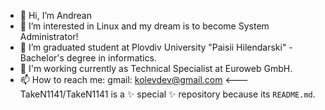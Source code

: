- 👋 Hi, I’m Andrean
- 👀 I’m interested in Linux and my dream is to become System Administrator!
- 🌱 I’m graduated student at Plovdiv University "Paisii Hilendarski" - Bachelor's degree in informatics.
- 💞️ I'm working currently as Technical Specialist at Euroweb GmbH.
- 📫 How to reach me: gmail: kolevdev@gmail.com <---
TakeN1141/TakeN1141 is a ✨ special ✨ repository because its `README.md`.
